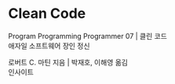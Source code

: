 # Clean Code

Program Programming Programmer 07 | 클린 코드  
애자일 소프트웨어 장인 정신

로버트 C. 마틴 지음 | 박재호, 이해영 옮김  
인사이트
